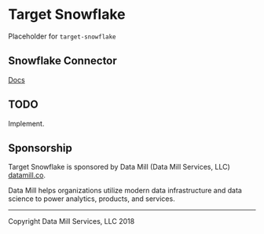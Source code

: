 # Target Snowflake

Placeholder for `target-snowflake`

## Snowflake Connector

[Docs](https://docs.snowflake.net/manuals/user-guide/python-connector.html)

## TODO

Implement.

## Sponsorship

Target Snowflake is sponsored by Data Mill (Data Mill Services, LLC) [datamill.co](https://datamill.co/).

Data Mill helps organizations utilize modern data infrastructure and data science to power analytics, products, and services.

---

Copyright Data Mill Services, LLC 2018
